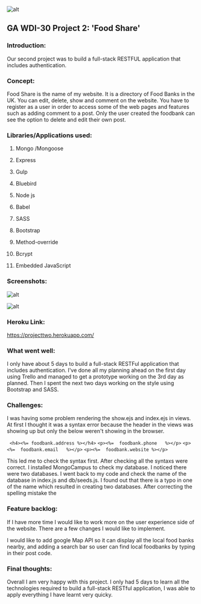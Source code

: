 

![alt](https://i.imgur.com/moGchyH.png)

## GA WDI-30 Project 2: 'Food Share'

### Introduction: 

Our second project was to build a full-stack RESTFUL application that includes authentication. 

### Concept:

Food Share is the name of my website. It is a directory of Food Banks in the UK. You can edit, delete, show and comment on the website. You have to register as a user in order to access some of the web pages and features such as adding comment to a post. Only the user created the foodbank can see the option to delete and edit their own post.

###  Libraries/Applications used:

1) Mongo /Mongoose

2) Express 

3) Gulp

4) Bluebird 

5) Node js

6) Babel

7) SASS 

8) Bootstrap

9) Method-override

10) Bcrypt

11) Embedded JavaScript

### Screenshots:

![alt](https://i.imgur.com/Nivs3Vm.png)


![alt](https://i.imgur.com/tGqdB5d.png)

### Heroku Link:

https://projecttwo.herokuapp.com/

### What went well:

I only have about 5 days to build a full-stack RESTFul application that includes authentication. I've done all my planning ahead on the first day using Trello and managed to get a prototype working on the 3rd day as planned. Then I spent the next two days working on the style using Bootstrap and SASS.  

### Challenges:

I was having some problem rendering the show.ejs and index.ejs in views. At first I thought it was a syntax error because the header in the views was showing up but only the below weren't showing in the browser. 

` <h4><%= foodbank.address %></h4>`
`<p><%=  foodbank.phone   %></p>`
`<p><%=  foodbank.email   %></p>`
`<p><%=  foodbank.website %></p>` 

This led me to check the syntax first. After checking all the syntaxs were correct. I installed MongoCampus to check my database. I noticed there were two databases. I went back to my code and check the name of the database  in index.js and db/seeds.js. I found out that there is a typo in one of the name which resulted in creating two databases. After correcting the spelling mistake the 

### Feature backlog:
If I have more time I would like to work more on the user experience side of the website. There are a few changes I would like to implement.

I would like to add google Map API so it can display all the local food banks nearby, and adding a search bar so user can find local foodbanks by typing in their post code. 

### Final thoughts:

Overall I am very happy with this project. I only had 5 days to learn all the technologies required to build a full-stack RESTful application, I was able to apply everything I have learnt very quicky. 




